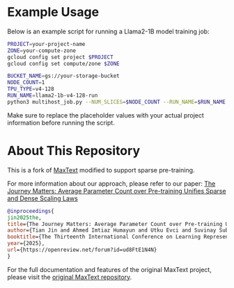 # Example Usage

Below is an example script for running a Llama2-1B model training job:

```bash
PROJECT=your-project-name
ZONE=your-compute-zone
gcloud config set project $PROJECT
gcloud config set compute/zone $ZONE

BUCKET_NAME=gs://your-storage-bucket
NODE_COUNT=1
TPU_TYPE=v4-128
RUN_NAME=llama2-1b-v4-128-run
python3 multihost_job.py --NUM_SLICES=$NODE_COUNT --RUN_NAME=$RUN_NAME --BUCKET_NAME=$BUCKET_NAME --TPU_TYPE=$TPU_TYPE --BUCKET_DIR=job-log-dir --CQR_EXTRA_ARGS="--best-effort" --COMMAND="bash setup.sh && python3 MaxText/train.py MaxText/configs/base.yml run_name=$RUN_NAME model_name=llama2-1b base_output_directory=$BUCKET_NAME/runs dataset_type=tfds dataset_path=$BUCKET_NAME/c4 enable_checkpointing=true"
```

Make sure to replace the placeholder values with your actual project information before running the script.

# About This Repository

This is a fork of [MaxText](https://github.com/google/maxtext) modified to support sparse pre-training.

For more information about our approach, please refer to our paper: [The Journey Matters: Average Parameter Count over Pre-training Unifies Sparse and Dense Scaling Laws](https://arxiv.org/abs/2501.12486)

```bibtex
@inproceedings{
jin2025the,
title={The Journey Matters: Average Parameter Count over Pre-training Unifies Sparse and Dense Scaling Laws},
author={Tian Jin and Ahmed Imtiaz Humayun and Utku Evci and Suvinay Subramanian and Amir Yazdanbakhsh and Dan Alistarh and Gintare Karolina Dziugaite},
booktitle={The Thirteenth International Conference on Learning Representations},
year={2025},
url={https://openreview.net/forum?id=ud8FtE1N4N}
}
```

For the full documentation and features of the original MaxText project, please visit the [original MaxText repository](https://github.com/google/maxtext).
